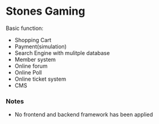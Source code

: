 # Stones Gaming

Basic function:

 * Shopping Cart
 * Payment(simulation)
 * Search Engine with mulitple database
 * Member system
 * Online forum
 * Online Poll
 * Online ticket system
 * CMS
 
 ### Notes
 
 * No frontend and backend framework has been applied
